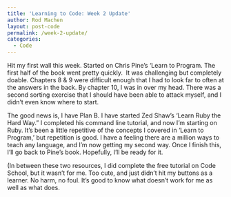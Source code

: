 ```yaml
---
title: 'Learning to Code: Week 2 Update'
author: Rod Machen
layout: post-code
permalink: /week-2-update/
categories:
  - Code
---
```

Hit my first wall this week. Started on Chris Pine&#8217;s &#8216;Learn to Program. The first half of the book went pretty quickly.  It was challenging but completely doable. Chapters 8 & 9 were difficult enough that I had to look far to often at the answers in the back. By chapter 10, I was in over my head. There was a second sorting exercise that I should have been able to attack myself, and I didn&#8217;t even know where to start.

The good news is, I have Plan B. I have started Zed Shaw&#8217;s &#8216;Learn Ruby the Hard Way.&#8221; I completed his command line tutorial, and now I&#8217;m starting on Ruby. It&#8217;s been a little repetitive of the concepts I covered in &#8216;Learn to Program,&#8217; but repetition is good. I have a feeling there are a million ways to teach any language, and I&#8217;m now getting my second way. Once I finish this, I&#8217;ll go back to Pine&#8217;s book. Hopefully, I&#8217;ll be ready for it.

(In between these two resources, I did complete the free tutorial on Code School, but it wasn&#8217;t for me. Too cute, and just didn&#8217;t hit my buttons as a learner. No harm, no foul. It&#8217;s good to know what doesn&#8217;t work for me as well as what does.